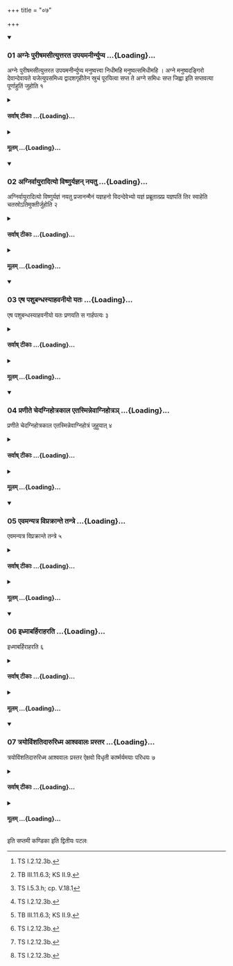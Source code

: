 +++
title = "०७"

+++

<div class="js_include" includetitle="true" newlevelforh1="3" unfilled url="/vedAH_yajuH/taittirIyam/sUtram/ApastambaH/shrautam/vishvAsa-prastutiH/07/07/01_agneH_purIShamasItyuttarata_upayamanIrnyupya.md">
<details open><summary><h3>01 अग्नेः पुरीषमसीत्युत्तरत उपयमनीर्न्युप्य ...{Loading}...</h3></summary>

अग्नेः पुरीषमसीत्युत्तरत उपयमनीर्न्युप्य मनुष्वत्त्वा निधीमहि मनुष्वत्समिधीमहि । अग्ने मनुष्वदङ्गिरो देवान्देवायते यजेत्युपसमिध्य द्वादशगृहीतेन स्रुचं पूरयित्वा सप्त ते अग्ने समिधः सप्त जिह्वा इति सप्तवत्या पूर्णाहुतिं जुहोति १
</details>
</div>
<div class="js_include collapsed" newlevelforh1="4" title="सर्वाष् टीकाः" unfilled url="/vedAH_yajuH/taittirIyam/sUtram/ApastambaH/shrautam/sarvASh_TIkAH/07/07/01_agneH_purIShamasItyuttarata_upayamanIrnyupya.md">
<details><summary><h4>सर्वाष् टीकाः ...{Loading}...</h4></summary>
<details><summary>थिते</summary>

1. with agneḥ purīṣamasi...[^1] having thrown the supporting sand towards the north of the fire, with manuṣvattvā nidhīmahi...[^2] having added fuel to the fire, having filled the Juhū(-ladle) with twelve times scooped ghee, (the Adhvaryu) offers a full-libation (of the ghee) with a verse containing the word sapta (seven) viz. sapta te agne samidhaḥ[^3].  

[^1]: TS I.2.12.3b.  

[^2]: TB III.11.6.3; KS II.9.  

[^3]: TS I.5.3.h; cp. V.18.1
</details>
</details>
</div>
<div class="js_include collapsed" newlevelforh1="4" title="मूलम्" unfilled url="/vedAH_yajuH/taittirIyam/sUtram/ApastambaH/shrautam/mUlam/07/07/01_agneH_purIShamasItyuttarata_upayamanIrnyupya.md">
<details><summary><h4>मूलम् ...{Loading}...</h4></summary>

अग्नेः पुरीषमसीत्युत्तरत उपयमनीर्न्युप्य मनुष्वत्त्वा निधीमहि मनुष्वत्समिधीमहि । अग्ने मनुष्वदङ्गिरो देवान्देवायते यजेत्युपसमिध्य द्वादशगृहीतेन स्रुचं पूरयित्वा सप्त ते अग्ने समिधः सप्त जिह्वा इति सप्तवत्या पूर्णाहुतिं जुहोति १
</details>
</div>
<div class="js_include" includetitle="true" newlevelforh1="3" unfilled url="/vedAH_yajuH/taittirIyam/sUtram/ApastambaH/shrautam/vishvAsa-prastutiH/07/07/02_agnirvAyurAdityo_viShNuryajnan_nayatu.md">
<details open><summary><h3>02 अग्निर्वायुरादित्यो विष्णुर्यज्ञन् नयतु ...{Loading}...</h3></summary>

अग्निर्वायुरादित्यो विष्णुर्यज्ञं नयतु प्रजानन्मैनं यज्ञहनो विदन्देवेभ्यो यज्ञं प्रब्रूतात्प्रप्र यज्ञपतिं तिर स्वाहेति चतस्रोऽतिमुक्तीर्जुहोति २
</details>
</div>
<div class="js_include collapsed" newlevelforh1="4" title="सर्वाष् टीकाः" unfilled url="/vedAH_yajuH/taittirIyam/sUtram/ApastambaH/shrautam/sarvASh_TIkAH/07/07/02_agnirvAyurAdityo_viShNuryajnan_nayatu.md">
<details><summary><h4>सर्वाष् टीकाः ...{Loading}...</h4></summary>
<details><summary>थिते</summary>

2. With agniryajñaḥ nayatu prajānan..., vāyuryajñaṁ nayatu prajānan..., ādityo yajñaṁ nayatu prajānan..., viṣṇur yajñaṁ nayatu prajānan... he offers four libations called Atimukti.
</details>
</details>
</div>
<div class="js_include collapsed" newlevelforh1="4" title="मूलम्" unfilled url="/vedAH_yajuH/taittirIyam/sUtram/ApastambaH/shrautam/mUlam/07/07/02_agnirvAyurAdityo_viShNuryajnan_nayatu.md">
<details><summary><h4>मूलम् ...{Loading}...</h4></summary>

अग्निर्वायुरादित्यो विष्णुर्यज्ञं नयतु प्रजानन्मैनं यज्ञहनो विदन्देवेभ्यो यज्ञं प्रब्रूतात्प्रप्र यज्ञपतिं तिर स्वाहेति चतस्रोऽतिमुक्तीर्जुहोति २
</details>
</div>
<div class="js_include" includetitle="true" newlevelforh1="3" unfilled url="/vedAH_yajuH/taittirIyam/sUtram/ApastambaH/shrautam/vishvAsa-prastutiH/07/07/03_eSha_pashubandhasyAhavanIyo_yataH.md">
<details open><summary><h3>03 एष पशुबन्धस्याहवनीयो यतः ...{Loading}...</h3></summary>

एष पशुबन्धस्याहवनीयो यतः प्रणयति स गार्हपत्यः ३
</details>
</div>
<div class="js_include collapsed" newlevelforh1="4" title="सर्वाष् टीकाः" unfilled url="/vedAH_yajuH/taittirIyam/sUtram/ApastambaH/shrautam/sarvASh_TIkAH/07/07/03_eSha_pashubandhasyAhavanIyo_yataH.md">
<details><summary><h4>सर्वाष् टीकाः ...{Loading}...</h4></summary>
<details><summary>थिते</summary>

3. This[^1] is the Āhavanīya(-fire) of the Paśubandha; the (fire)[^2] from which he carries the fuel-stick forward, that is the (new) Gārhapatya.

[^1]: The fire on the Uttaravedi.  

[^2]: The old Āhavanīya.
</details>
</details>
</div>
<div class="js_include collapsed" newlevelforh1="4" title="मूलम्" unfilled url="/vedAH_yajuH/taittirIyam/sUtram/ApastambaH/shrautam/mUlam/07/07/03_eSha_pashubandhasyAhavanIyo_yataH.md">
<details><summary><h4>मूलम् ...{Loading}...</h4></summary>

एष पशुबन्धस्याहवनीयो यतः प्रणयति स गार्हपत्यः ३
</details>
</div>
<div class="js_include" includetitle="true" newlevelforh1="3" unfilled url="/vedAH_yajuH/taittirIyam/sUtram/ApastambaH/shrautam/vishvAsa-prastutiH/07/07/04_praNIte_chedagnihotrakAla_etasminnevAgnihotra~n.md">
<details open><summary><h3>04 प्रणीते चेदग्निहोत्रकाल एतस्मिन्नेवाग्निहोत्रञ् ...{Loading}...</h3></summary>

प्रणीते चेदग्निहोत्रकाल एतस्मिन्नेवाग्निहोत्रं जुहुयात् ४
</details>
</div>
<div class="js_include collapsed" newlevelforh1="4" title="सर्वाष् टीकाः" unfilled url="/vedAH_yajuH/taittirIyam/sUtram/ApastambaH/shrautam/sarvASh_TIkAH/07/07/04_praNIte_chedagnihotrakAla_etasminnevAgnihotra~n.md">
<details><summary><h4>सर्वाष् टीकाः ...{Loading}...</h4></summary>
<details><summary>थिते</summary>

4. After fire has been carried forward if there is the time of Agnihotra then he should offer the Agnihotra(-libation) in this[^1] fire only.  

[^1]: The new Āhavanīya on the Uttaravedi.
</details>
</details>
</div>
<div class="js_include collapsed" newlevelforh1="4" title="मूलम्" unfilled url="/vedAH_yajuH/taittirIyam/sUtram/ApastambaH/shrautam/mUlam/07/07/04_praNIte_chedagnihotrakAla_etasminnevAgnihotra~n.md">
<details><summary><h4>मूलम् ...{Loading}...</h4></summary>

प्रणीते चेदग्निहोत्रकाल एतस्मिन्नेवाग्निहोत्रं जुहुयात् ४
</details>
</div>
<div class="js_include" includetitle="true" newlevelforh1="3" unfilled url="/vedAH_yajuH/taittirIyam/sUtram/ApastambaH/shrautam/vishvAsa-prastutiH/07/07/05_evamanyatra_viprakrAnte_tantre.md">
<details open><summary><h3>05 एवमन्यत्र विप्रक्रान्ते तन्त्रे ...{Loading}...</h3></summary>

एवमन्यत्र विप्रक्रान्ते तन्त्रे ५
</details>
</div>
<div class="js_include collapsed" newlevelforh1="4" title="सर्वाष् टीकाः" unfilled url="/vedAH_yajuH/taittirIyam/sUtram/ApastambaH/shrautam/sarvASh_TIkAH/07/07/05_evamanyatra_viprakrAnte_tantre.md">
<details><summary><h4>सर्वाष् टीकाः ...{Loading}...</h4></summary>
<details><summary>थिते</summary>

5. In the same way, elsewhere when the ritual procedure has been started (if Agnihotra-libation) (is to be offered it should be offered in the Āhavanīya(-fire) on the Uttaravedi only).
</details>
</details>
</div>
<div class="js_include collapsed" newlevelforh1="4" title="मूलम्" unfilled url="/vedAH_yajuH/taittirIyam/sUtram/ApastambaH/shrautam/mUlam/07/07/05_evamanyatra_viprakrAnte_tantre.md">
<details><summary><h4>मूलम् ...{Loading}...</h4></summary>

एवमन्यत्र विप्रक्रान्ते तन्त्रे ५
</details>
</div>
<div class="js_include" includetitle="true" newlevelforh1="3" unfilled url="/vedAH_yajuH/taittirIyam/sUtram/ApastambaH/shrautam/vishvAsa-prastutiH/07/07/06_idhmAbarhirAharati.md">
<details open><summary><h3>06 इध्माबर्हिराहरति ...{Loading}...</h3></summary>

इध्माबर्हिराहरति ६
</details>
</div>
<div class="js_include collapsed" newlevelforh1="4" title="सर्वाष् टीकाः" unfilled url="/vedAH_yajuH/taittirIyam/sUtram/ApastambaH/shrautam/sarvASh_TIkAH/07/07/06_idhmAbarhirAharati.md">
<details><summary><h4>सर्वाष् टीकाः ...{Loading}...</h4></summary>
<details><summary>थिते</summary>

6. He brings the fuel and sacred grass.[^1]  

[^1]: i.e. he performs the activities mentioned in 1.3.1-6.10. The preparation of Veda 1.6.4-5, however, is not to be done because it has already been done see VII.3.19.
</details>
</details>
</div>
<div class="js_include collapsed" newlevelforh1="4" title="मूलम्" unfilled url="/vedAH_yajuH/taittirIyam/sUtram/ApastambaH/shrautam/mUlam/07/07/06_idhmAbarhirAharati.md">
<details><summary><h4>मूलम् ...{Loading}...</h4></summary>

इध्माबर्हिराहरति ६
</details>
</div>
<div class="js_include" includetitle="true" newlevelforh1="3" unfilled url="/vedAH_yajuH/taittirIyam/sUtram/ApastambaH/shrautam/vishvAsa-prastutiH/07/07/07_trayoviMshatidAruridhma_AshvavAlaH_prastara.md">
<details open><summary><h3>07 त्रयोविंशतिदारुरिध्म आश्ववालः प्रस्तर ...{Loading}...</h3></summary>

त्रयोविंशतिदारुरिध्म आश्ववालः प्रस्तर ऐक्षवो विधृती कार्ष्मर्यमयाः परिधयः ७
</details>
</div>
<div class="js_include collapsed" newlevelforh1="4" title="सर्वाष् टीकाः" unfilled url="/vedAH_yajuH/taittirIyam/sUtram/ApastambaH/shrautam/sarvASh_TIkAH/07/07/07_trayoviMshatidAruridhma_AshvavAlaH_prastara.md">
<details><summary><h4>सर्वाष् टीकाः ...{Loading}...</h4></summary>
<details><summary>थिते</summary>

7. The fuel consists of twenty-three woods; the Prastara of Āśvavāla(-grass); the Vidhr̥tis (separating grass-blades)[^1] of sugar-cane; the enclosing sticks of Kārṣmarya(-wood).  

[^1]: See II.9.12.
</details>
</details>
</div>
<div class="js_include collapsed" newlevelforh1="4" title="मूलम्" unfilled url="/vedAH_yajuH/taittirIyam/sUtram/ApastambaH/shrautam/mUlam/07/07/07_trayoviMshatidAruridhma_AshvavAlaH_prastara.md">
<details><summary><h4>मूलम् ...{Loading}...</h4></summary>

त्रयोविंशतिदारुरिध्म आश्ववालः प्रस्तर ऐक्षवो विधृती कार्ष्मर्यमयाः परिधयः ७
</details>
</div>

  
इति सप्तमी कण्डिका 
इति द्वितीयः पटलः
